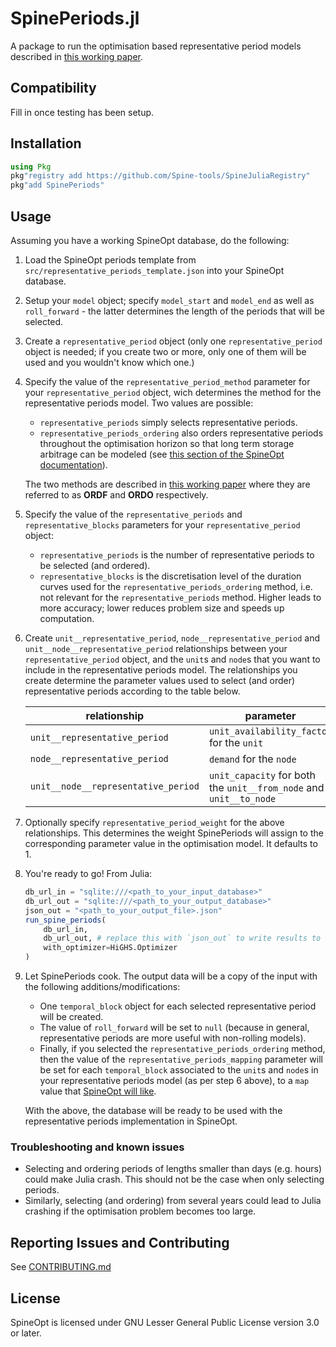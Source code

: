 # SpinePeriods.jl

A package to run the optimisation based representative period models described in [this working paper](https://www.mech.kuleuven.be/en/tme/research/energy-systems-integration-modeling/pdf-publications/wp-esim2021-1).

## Compatibility

Fill in once testing has been setup.

## Installation

```julia
using Pkg
pkg"registry add https://github.com/Spine-tools/SpineJuliaRegistry"
pkg"add SpinePeriods"
```

## Usage

Assuming you have a working SpineOpt database, do the following:


1. Load the SpineOpt periods template from `src/representative_periods_template.json` into your SpineOpt database.
1. Setup your `model` object; specify `model_start` and `model_end` as well as `roll_forward` - the latter determines the length of the periods that will be selected.
1. Create a `representative_period` object (only one `representative_period` object is needed; if you create two or more, only one of them will be used and you wouldn't know which one.)
1. Specify the value of the `representative_period_method` parameter for your `representative_period` object, wich determines the method for the representative periods model. Two values are possible:
    - `representative_periods` simply selects representative periods.
    - `representative_periods_ordering` also orders representative periods throughout the optimisation horizon so that long term storage arbitrage can be modeled (see [this section of the SpineOpt documentation](https://spine-tools.github.io/SpineOpt.jl/latest/advanced_concepts/representative_days_w_seasonal_storage/)).

    The two methods are described in [this working paper](https://www.mech.kuleuven.be/en/tme/research/energy-systems-integration-modeling/pdf-publications/wp-esim2021-1) where they are referred to as **ORDF** and **ORDO** respectively.

1. Specify the value of the `representative_periods` and `representative_blocks` parameters for your `representative_period` object:
    - `representative_periods` is the number of representative periods to be selected (and ordered).
    - `representative_blocks` is the discretisation level of the duration curves used for the `representative_periods_ordering` method, i.e. not relevant for the `representative_periods` method. Higher leads to more accuracy; lower reduces problem size and speeds up computation.

1. Create `unit__representative_period`, `node__representative_period` and `unit__node__representative_period` relationships between your `representative_period` object, and the `unit`s and `node`s that you want to include in the representative periods model. The relationships you create determine the parameter values used to select (and order) representative periods according to the table below.

    | relationship | parameter |
    | --- | --- |
    | `unit__representative_period` | `unit_availability_factor` for the `unit`|
    | `node__representative_period` | `demand` for the `node`|
    | `unit__node__representative_period` | `unit_capacity` for both the `unit__from_node` and `unit__to_node` |

1. Optionally specify `representative_period_weight` for the above relationships. This determines the weight SpinePeriods will assign to the corresponding parameter value in the optimisation model. It defaults to 1.


1. You're ready to go! From Julia:
    ```julia
    db_url_in = "sqlite:///<path_to_your_input_database>"
    db_url_out = "sqlite:///<path_to_your_output_database>"
    json_out = "<path_to_your_output_file>.json" 
    run_spine_periods(
        db_url_in,
        db_url_out, # replace this with `json_out` to write results to a JSON file
        with_optimizer=HiGHS.Optimizer
    )
    ```

1. Let SpinePeriods cook. The output data will be a copy of the input with the following additions/modifications:

    - One `temporal_block` object for each selected representative period will be created.
    - The value of `roll_forward` will be set to `null` (because in general, representative periods are more useful with non-rolling models).
    - Finally, if you selected the `representative_periods_ordering` method, then the value of the `representative_periods_mapping` parameter will be set for each `temporal_block` associated to the `unit`s and `node`s in your representative periods model (as per step 6 above), to a `map` value that [SpineOpt will like](https://spine-tools.github.io/SpineOpt.jl/latest/advanced_concepts/representative_days_w_seasonal_storage/).

    With the above, the database will be ready to be used with the representative periods implementation in SpineOpt.

### Troubleshooting and known issues
* Selecting and ordering periods of lengths smaller than days (e.g. hours) could make Julia crash. This should not be the case when only selecting periods.
* Similarly, selecting (and ordering) from several years could lead to Julia crashing if the optimisation problem becomes too large.


## Reporting Issues and Contributing

See [CONTRIBUTING.md](CONTRIBUTING.md)

## License

SpineOpt is licensed under GNU Lesser General Public License version 3.0 or later.
